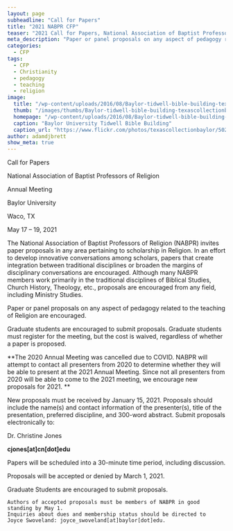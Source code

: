 ```yaml
---
layout: page
subheadline: "Call for Papers"
title: "2021 NABPR CFP"
teaser: "2021 Call for Papers, National Association of Baptist Professors of Religion, Annual Meeting, Baylor University, Waco, TX."
meta_description: "Paper or panel proposals on any aspect of pedagogy related to the teaching of Religion are encouraged."
categories:
  - CFP
tags:
  - CFP
  - Christianity
  - pedagogy
  - teaching
  - religion
image:
  title: "/wp-content/uploads/2016/08/Baylor-tidwell-bible-building-texascollectionbaylor-flickr.jpg"
  thumb: "/images/thumbs/Baylor-tidwell-bible-building-texascollectionbaylor-flickr_tn.jpg"
  homepage: "/wp-content/uploads/2016/08/Baylor-tidwell-bible-building-texascollectionbaylor-flickr.jpg"
  caption: "Baylor University Tidwell Bible Building"
  caption_url: "https://www.flickr.com/photos/texascollectionbaylor/5022007844"
author: adamdjbrett
show_meta: true
---
```

Call for Papers

National Association of Baptist Professors of Religion

Annual Meeting

Baylor University

Waco, TX

May 17 – 19, 2021

The National Association of Baptist Professors of Religion (NABPR) invites paper proposals in any area pertaining to scholarship in Religion. In an effort to develop innovative conversations among scholars, papers that create integration between traditional disciplines or broaden the margins of disciplinary conversations are encouraged. Although many NABPR members work primarily in the traditional disciplines of Biblical Studies, Church History, Theology, etc., proposals are encouraged from any field, including Ministry Studies.

Paper or panel proposals on any aspect of pedagogy related to the teaching of Religion are encouraged.

Graduate students are encouraged to submit proposals. Graduate students must register for the meeting, but the cost is waived, regardless of whether a paper is proposed. 

**The 2020 Annual Meeting was cancelled due to COVID. NABPR will attempt to contact all presenters from 2020 to determine whether they will be able to present at the 2021 Annual Meeting. Since not all presenters from 2020 will be able to come to the 2021 meeting, we encourage new proposals for 2021. **

New proposals must be received by January 15, 2021\. Proposals should include the name(s) and contact information of the presenter(s), title of the presentation, preferred discipline, and 300-word abstract. Submit proposals electronically to:

Dr. Christine Jones

**cjones[at]cn[dot]edu**

Papers will be scheduled into a 30-minute time period, including discussion.

Proposals will be accepted or denied by March 1, 2021.

Graduate Students are encouraged to submit proposals.

```
Authors of accepted proposals must be members of NABPR in good standing by May 1.  
Inquiries about dues and membership status should be directed to
Joyce Swoveland: joyce_swoveland[at]baylor[dot]edu.
```
